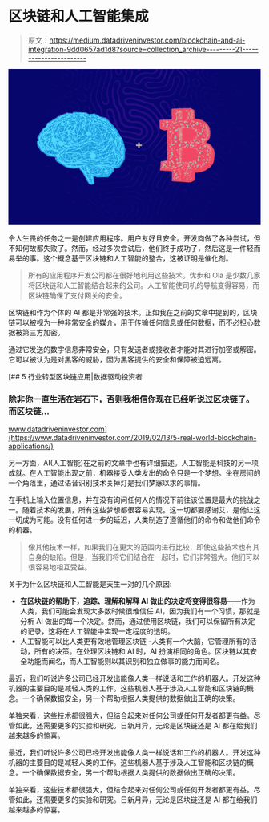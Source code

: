 # 区块链和人工智能集成

> 原文：<https://medium.datadriveninvestor.com/blockchain-and-ai-integration-9dd0657ad1d8?source=collection_archive---------21----------------------->

![](img/6e7fc1f5ec692fa0564defaf0d28a824.png)

令人生畏的任务之一是创建应用程序。用户友好且安全。开发商做了各种尝试，但不知何故都失败了。然而，经过多次尝试后，他们终于成功了，然后这是一件轻而易举的事。这个概念基于区块链和人工智能的整合，这被证明是催化剂。

> 所有的应用程序开发公司都在很好地利用这些技术。优步和 Ola 是少数几家将区块链和人工智能结合起来的公司。人工智能使司机的导航变得容易，而区块链确保了支付网关的安全。

区块链和作为个体的 AI 都是非常强的技术。正如我在之前的文章中提到的，区块链可以被视为一种非常安全的媒介，用于传输任何信息或任何数据，而不必担心数据被第三方加密。

通过它发送的数字信息非常安全，只有发送者或接收者才能对其进行加密或解密。它可以被认为是对黑客的威胁，因为黑客提供的安全和保障被迫远离。

[](https://www.datadriveninvestor.com/2019/02/13/5-real-world-blockchain-applications/) [## 5 行业转型区块链应用|数据驱动投资者

### 除非你一直生活在岩石下，否则我相信你现在已经听说过区块链了。而区块链…

www.datadriveninvestor.com](https://www.datadriveninvestor.com/2019/02/13/5-real-world-blockchain-applications/) 

另一方面，AI(人工智能)在之前的文章中也有详细描述。人工智能是科技的另一项成就。在人工智能出现之前，机器接受人类发出的命令只是一个梦想。坐在房间的一个角落里，通过语音识别技术关掉灯是我们梦寐以求的事情。

在手机上输入位置信息，并在没有询问任何人的情况下前往该位置是最大的挑战之一。随着技术的发展，所有这些梦想都很容易实现。这一切都要感谢艾，是他让这一切成为可能。没有任何进一步的延迟，人类制造了遵循他们的命令和做他们命令的机器。

> 像其他技术一样，如果我们在更大的范围内进行比较，即使这些技术也有其自身的缺陷。但是，当我们将它们结合在一起时，它们非常强大。他们可以很容易地相互受益。

关于为什么区块链和人工智能是天生一对的几个原因:

*   **在区块链的帮助下，追踪、理解和解释 AI 做出的决定将变得很容易**——作为人类，我们可能会发现大多数时候很难信任 AI，因为我们有一个习惯，那就是分析 AI 做出的每一个决定。然而，通过使用区块链，我们可以保留所有决定的记录，这将在人工智能中实现一定程度的透明。
*   人工智能可以比人类更有效地管理区块链 -人类有一个大脑，它管理所有的活动，所有的决策。在处理区块链和 AI 时，AI 扮演相同的角色。区块链以其安全功能而闻名，而人工智能则以其识别和独立做事的能力而闻名。

最近，我们听说许多公司已经开发出能像人类一样说话和工作的机器人。开发这种机器的主要目的是减轻人类的工作。这些机器人基于涉及人工智能和区块链的概念。一个确保数据安全，另一个帮助根据人类提供的数据做出正确的决策。

单独来看，这些技术都很强大，但结合起来对任何公司或任何开发者都更有益。尽管如此，还需要更多的实验和研究。日新月异，无论是区块链还是 AI 都在给我们越来越多的惊喜。

最近，我们听说许多公司已经开发出能像人类一样说话和工作的机器人。开发这种机器的主要目的是减轻人类的工作。这些机器人基于涉及人工智能和区块链的概念。一个确保数据安全，另一个帮助根据人类提供的数据做出正确的决策。

单独来看，这些技术都很强大，但结合起来对任何公司或任何开发者都更有益。尽管如此，还需要更多的实验和研究。日新月异，无论是区块链还是 AI 都在给我们越来越多的惊喜。